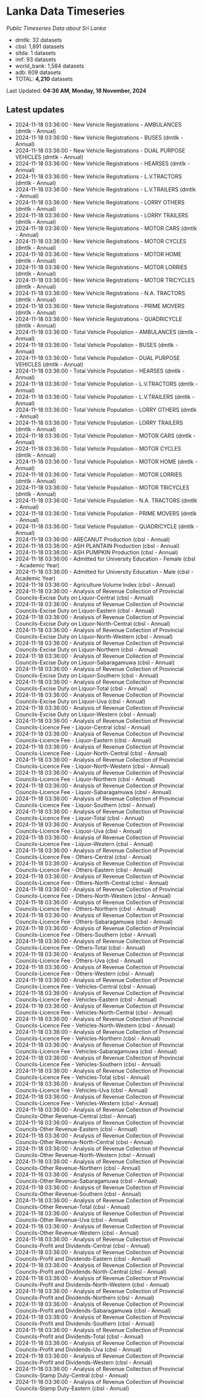 # Lanka Data Timeseries
*Public Timeseries Data about Sri Lanka*

* dmtlk: 32 datasets
* cbsl: 1,891 datasets
* sltda: 1 datasets
* imf: 93 datasets
* world_bank: 1,584 datasets
* adb: 609 datasets
* TOTAL: **4,210** datasets

Last Updated: **04:36 AM, Monday, 18 November, 2024**

## Latest updates

* 2024-11-18 03:36:00 - New Vehicle Registrations - AMBULANCES (dmtlk - Annual)
* 2024-11-18 03:36:00 - New Vehicle Registrations - BUSES (dmtlk - Annual)
* 2024-11-18 03:36:00 - New Vehicle Registrations - DUAL PURPOSE VEHICLES (dmtlk - Annual)
* 2024-11-18 03:36:00 - New Vehicle Registrations - HEARSES (dmtlk - Annual)
* 2024-11-18 03:36:00 - New Vehicle Registrations - L.V.TRACTORS (dmtlk - Annual)
* 2024-11-18 03:36:00 - New Vehicle Registrations - L.V.TRAILERS (dmtlk - Annual)
* 2024-11-18 03:36:00 - New Vehicle Registrations - LORRY OTHERS (dmtlk - Annual)
* 2024-11-18 03:36:00 - New Vehicle Registrations - LORRY TRAILERS (dmtlk - Annual)
* 2024-11-18 03:36:00 - New Vehicle Registrations - MOTOR CARS (dmtlk - Annual)
* 2024-11-18 03:36:00 - New Vehicle Registrations - MOTOR CYCLES (dmtlk - Annual)
* 2024-11-18 03:36:00 - New Vehicle Registrations - MOTOR HOME (dmtlk - Annual)
* 2024-11-18 03:36:00 - New Vehicle Registrations - MOTOR LORRIES (dmtlk - Annual)
* 2024-11-18 03:36:00 - New Vehicle Registrations - MOTOR TRICYCLES (dmtlk - Annual)
* 2024-11-18 03:36:00 - New Vehicle Registrations - N.A. TRACTORS (dmtlk - Annual)
* 2024-11-18 03:36:00 - New Vehicle Registrations - PRIME MOVERS (dmtlk - Annual)
* 2024-11-18 03:36:00 - New Vehicle Registrations - QUADRICYCLE (dmtlk - Annual)
* 2024-11-18 03:36:00 - Total Vehicle Population - AMBULANCES (dmtlk - Annual)
* 2024-11-18 03:36:00 - Total Vehicle Population - BUSES (dmtlk - Annual)
* 2024-11-18 03:36:00 - Total Vehicle Population - DUAL PURPOSE VEHICLES (dmtlk - Annual)
* 2024-11-18 03:36:00 - Total Vehicle Population - HEARSES (dmtlk - Annual)
* 2024-11-18 03:36:00 - Total Vehicle Population - L.V.TRACTORS (dmtlk - Annual)
* 2024-11-18 03:36:00 - Total Vehicle Population - L.V.TRAILERS (dmtlk - Annual)
* 2024-11-18 03:36:00 - Total Vehicle Population - LORRY OTHERS (dmtlk - Annual)
* 2024-11-18 03:36:00 - Total Vehicle Population - LORRY TRAILERS (dmtlk - Annual)
* 2024-11-18 03:36:00 - Total Vehicle Population - MOTOR CARS (dmtlk - Annual)
* 2024-11-18 03:36:00 - Total Vehicle Population - MOTOR CYCLES (dmtlk - Annual)
* 2024-11-18 03:36:00 - Total Vehicle Population - MOTOR HOME (dmtlk - Annual)
* 2024-11-18 03:36:00 - Total Vehicle Population - MOTOR LORRIES (dmtlk - Annual)
* 2024-11-18 03:36:00 - Total Vehicle Population - MOTOR TRICYCLES (dmtlk - Annual)
* 2024-11-18 03:36:00 - Total Vehicle Population - N.A. TRACTORS (dmtlk - Annual)
* 2024-11-18 03:36:00 - Total Vehicle Population - PRIME MOVERS (dmtlk - Annual)
* 2024-11-18 03:36:00 - Total Vehicle Population - QUADRICYCLE (dmtlk - Annual)
* 2024-11-18 03:36:00 - ARECANUT Production (cbsl - Annual)
* 2024-11-18 03:36:00 - ASH PLANTAIN Production (cbsl - Annual)
* 2024-11-18 03:36:00 - ASH PUMPKIN Production (cbsl - Annual)
* 2024-11-18 03:36:00 - Admitted for University Education - Female (cbsl - Academic Year)
* 2024-11-18 03:36:00 - Admitted for University Education - Male (cbsl - Academic Year)
* 2024-11-18 03:36:00 - Agriculture Volume Index (cbsl - Annual)
* 2024-11-18 03:36:00 - Analysis of Revenue Collection of Provincial Councils-Excise Duty on Liquor-Central (cbsl - Annual)
* 2024-11-18 03:36:00 - Analysis of Revenue Collection of Provincial Councils-Excise Duty on Liquor-Eastern (cbsl - Annual)
* 2024-11-18 03:36:00 - Analysis of Revenue Collection of Provincial Councils-Excise Duty on Liquor-North-Central (cbsl - Annual)
* 2024-11-18 03:36:00 - Analysis of Revenue Collection of Provincial Councils-Excise Duty on Liquor-North-Western (cbsl - Annual)
* 2024-11-18 03:36:00 - Analysis of Revenue Collection of Provincial Councils-Excise Duty on Liquor-Northern (cbsl - Annual)
* 2024-11-18 03:36:00 - Analysis of Revenue Collection of Provincial Councils-Excise Duty on Liquor-Sabaragamuwa (cbsl - Annual)
* 2024-11-18 03:36:00 - Analysis of Revenue Collection of Provincial Councils-Excise Duty on Liquor-Southern (cbsl - Annual)
* 2024-11-18 03:36:00 - Analysis of Revenue Collection of Provincial Councils-Excise Duty on Liquor-Total (cbsl - Annual)
* 2024-11-18 03:36:00 - Analysis of Revenue Collection of Provincial Councils-Excise Duty on Liquor-Uva (cbsl - Annual)
* 2024-11-18 03:36:00 - Analysis of Revenue Collection of Provincial Councils-Excise Duty on Liquor-Western (cbsl - Annual)
* 2024-11-18 03:36:00 - Analysis of Revenue Collection of Provincial Councils-Licence Fee - Liquor-Central (cbsl - Annual)
* 2024-11-18 03:36:00 - Analysis of Revenue Collection of Provincial Councils-Licence Fee - Liquor-Eastern (cbsl - Annual)
* 2024-11-18 03:36:00 - Analysis of Revenue Collection of Provincial Councils-Licence Fee - Liquor-North-Central (cbsl - Annual)
* 2024-11-18 03:36:00 - Analysis of Revenue Collection of Provincial Councils-Licence Fee - Liquor-North-Western (cbsl - Annual)
* 2024-11-18 03:36:00 - Analysis of Revenue Collection of Provincial Councils-Licence Fee - Liquor-Northern (cbsl - Annual)
* 2024-11-18 03:36:00 - Analysis of Revenue Collection of Provincial Councils-Licence Fee - Liquor-Sabaragamuwa (cbsl - Annual)
* 2024-11-18 03:36:00 - Analysis of Revenue Collection of Provincial Councils-Licence Fee - Liquor-Southern (cbsl - Annual)
* 2024-11-18 03:36:00 - Analysis of Revenue Collection of Provincial Councils-Licence Fee - Liquor-Total (cbsl - Annual)
* 2024-11-18 03:36:00 - Analysis of Revenue Collection of Provincial Councils-Licence Fee - Liquor-Uva (cbsl - Annual)
* 2024-11-18 03:36:00 - Analysis of Revenue Collection of Provincial Councils-Licence Fee - Liquor-Western (cbsl - Annual)
* 2024-11-18 03:36:00 - Analysis of Revenue Collection of Provincial Councils-Licence Fee - Others-Central (cbsl - Annual)
* 2024-11-18 03:36:00 - Analysis of Revenue Collection of Provincial Councils-Licence Fee - Others-Eastern (cbsl - Annual)
* 2024-11-18 03:36:00 - Analysis of Revenue Collection of Provincial Councils-Licence Fee - Others-North-Central (cbsl - Annual)
* 2024-11-18 03:36:00 - Analysis of Revenue Collection of Provincial Councils-Licence Fee - Others-North-Western (cbsl - Annual)
* 2024-11-18 03:36:00 - Analysis of Revenue Collection of Provincial Councils-Licence Fee - Others-Northern (cbsl - Annual)
* 2024-11-18 03:36:00 - Analysis of Revenue Collection of Provincial Councils-Licence Fee - Others-Sabaragamuwa (cbsl - Annual)
* 2024-11-18 03:36:00 - Analysis of Revenue Collection of Provincial Councils-Licence Fee - Others-Southern (cbsl - Annual)
* 2024-11-18 03:36:00 - Analysis of Revenue Collection of Provincial Councils-Licence Fee - Others-Total (cbsl - Annual)
* 2024-11-18 03:36:00 - Analysis of Revenue Collection of Provincial Councils-Licence Fee - Others-Uva (cbsl - Annual)
* 2024-11-18 03:36:00 - Analysis of Revenue Collection of Provincial Councils-Licence Fee - Others-Western (cbsl - Annual)
* 2024-11-18 03:36:00 - Analysis of Revenue Collection of Provincial Councils-Licence Fee - Vehicles-Central (cbsl - Annual)
* 2024-11-18 03:36:00 - Analysis of Revenue Collection of Provincial Councils-Licence Fee - Vehicles-Eastern (cbsl - Annual)
* 2024-11-18 03:36:00 - Analysis of Revenue Collection of Provincial Councils-Licence Fee - Vehicles-North-Central (cbsl - Annual)
* 2024-11-18 03:36:00 - Analysis of Revenue Collection of Provincial Councils-Licence Fee - Vehicles-North-Western (cbsl - Annual)
* 2024-11-18 03:36:00 - Analysis of Revenue Collection of Provincial Councils-Licence Fee - Vehicles-Northern (cbsl - Annual)
* 2024-11-18 03:36:00 - Analysis of Revenue Collection of Provincial Councils-Licence Fee - Vehicles-Sabaragamuwa (cbsl - Annual)
* 2024-11-18 03:36:00 - Analysis of Revenue Collection of Provincial Councils-Licence Fee - Vehicles-Southern (cbsl - Annual)
* 2024-11-18 03:36:00 - Analysis of Revenue Collection of Provincial Councils-Licence Fee - Vehicles-Total (cbsl - Annual)
* 2024-11-18 03:36:00 - Analysis of Revenue Collection of Provincial Councils-Licence Fee - Vehicles-Uva (cbsl - Annual)
* 2024-11-18 03:36:00 - Analysis of Revenue Collection of Provincial Councils-Licence Fee - Vehicles-Western (cbsl - Annual)
* 2024-11-18 03:36:00 - Analysis of Revenue Collection of Provincial Councils-Other Revenue-Central (cbsl - Annual)
* 2024-11-18 03:36:00 - Analysis of Revenue Collection of Provincial Councils-Other Revenue-Eastern (cbsl - Annual)
* 2024-11-18 03:36:00 - Analysis of Revenue Collection of Provincial Councils-Other Revenue-North-Central (cbsl - Annual)
* 2024-11-18 03:36:00 - Analysis of Revenue Collection of Provincial Councils-Other Revenue-North-Western (cbsl - Annual)
* 2024-11-18 03:36:00 - Analysis of Revenue Collection of Provincial Councils-Other Revenue-Northern (cbsl - Annual)
* 2024-11-18 03:36:00 - Analysis of Revenue Collection of Provincial Councils-Other Revenue-Sabaragamuwa (cbsl - Annual)
* 2024-11-18 03:36:00 - Analysis of Revenue Collection of Provincial Councils-Other Revenue-Southern (cbsl - Annual)
* 2024-11-18 03:36:00 - Analysis of Revenue Collection of Provincial Councils-Other Revenue-Total (cbsl - Annual)
* 2024-11-18 03:36:00 - Analysis of Revenue Collection of Provincial Councils-Other Revenue-Uva (cbsl - Annual)
* 2024-11-18 03:36:00 - Analysis of Revenue Collection of Provincial Councils-Other Revenue-Western (cbsl - Annual)
* 2024-11-18 03:36:00 - Analysis of Revenue Collection of Provincial Councils-Profit and Dividends-Central (cbsl - Annual)
* 2024-11-18 03:36:00 - Analysis of Revenue Collection of Provincial Councils-Profit and Dividends-Eastern (cbsl - Annual)
* 2024-11-18 03:36:00 - Analysis of Revenue Collection of Provincial Councils-Profit and Dividends-North-Central (cbsl - Annual)
* 2024-11-18 03:36:00 - Analysis of Revenue Collection of Provincial Councils-Profit and Dividends-North-Western (cbsl - Annual)
* 2024-11-18 03:36:00 - Analysis of Revenue Collection of Provincial Councils-Profit and Dividends-Northern (cbsl - Annual)
* 2024-11-18 03:36:00 - Analysis of Revenue Collection of Provincial Councils-Profit and Dividends-Sabaragamuwa (cbsl - Annual)
* 2024-11-18 03:36:00 - Analysis of Revenue Collection of Provincial Councils-Profit and Dividends-Southern (cbsl - Annual)
* 2024-11-18 03:36:00 - Analysis of Revenue Collection of Provincial Councils-Profit and Dividends-Total (cbsl - Annual)
* 2024-11-18 03:36:00 - Analysis of Revenue Collection of Provincial Councils-Profit and Dividends-Uva (cbsl - Annual)
* 2024-11-18 03:36:00 - Analysis of Revenue Collection of Provincial Councils-Profit and Dividends-Western (cbsl - Annual)
* 2024-11-18 03:36:00 - Analysis of Revenue Collection of Provincial Councils-Stamp Duty-Central (cbsl - Annual)
* 2024-11-18 03:36:00 - Analysis of Revenue Collection of Provincial Councils-Stamp Duty-Eastern (cbsl - Annual)
